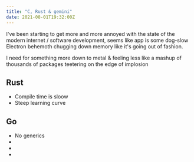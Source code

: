 ```yaml
---
title: "C, Rust & gemini"
date: 2021-08-01T19:32:00Z
---
```


I've been starting to get more and more annoyed with the state of the modern
internet / software development, seems like app is some dog-slow Electron
behemoth chugging down memory like it's going out of fashion.

I need for something more down to metal & feeling less like a mashup of thousands
of packages teetering on the edge of implosion

## Rust

- Compile time is sloow
- Steep learning curve

## Go

- No generics
-
-
-

##
